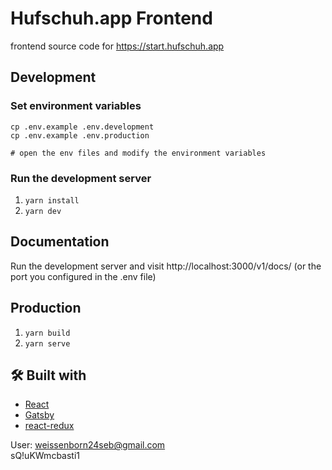 # Hufschuh.app Frontend

frontend source code for https://start.hufschuh.app

## Development

### Set environment variables

```
cp .env.example .env.development
cp .env.example .env.production

# open the env files and modify the environment variables
```

### Run the development server

1. `yarn install`
2. `yarn dev`

## Documentation

Run the development server and visit http://localhost:3000/v1/docs/
(or the port you configured in the .env file)

## Production

1. `yarn build`
2. `yarn serve`

## 🛠 Built with

- [React](https://reactjs.org/)
- [Gatsby](https://www.gatsbyjs.com/)
- [react-redux](https://react-redux.js.org/)

User:
weissenborn24seb@gmail.com  
sQ!uKWmcbasti1
